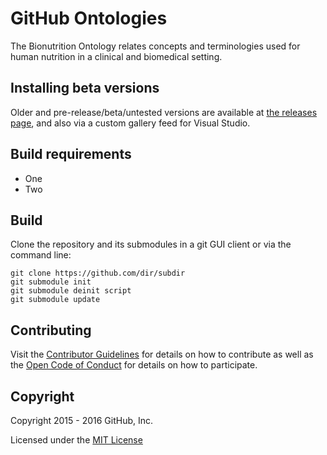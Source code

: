 


# GitHub Ontologies

The Bionutrition Ontology relates concepts and terminologies used for human nutrition in a clinical and biomedical setting. 


## Installing beta versions

Older and pre-release/beta/untested versions are available at [the releases page](https://github.com/github/VisualStudio/releases), and also via a custom gallery feed for Visual Studio.

## Build requirements

* One
* Two

## Build

Clone the repository and its submodules in a git GUI client or via the command line:

```
git clone https://github.com/dir/subdir
git submodule init
git submodule deinit script
git submodule update
```


## Contributing

Visit the [Contributor Guidelines](CONTRIBUTING.md) for details on how to contribute as well as the [Open Code of Conduct](http://todogroup.org/opencodeofconduct/#VisualStudio/opensource@github.com) for details on how to participate.

## Copyright

Copyright 2015 - 2016 GitHub, Inc.

Licensed under the [MIT License](LICENSE.md)
